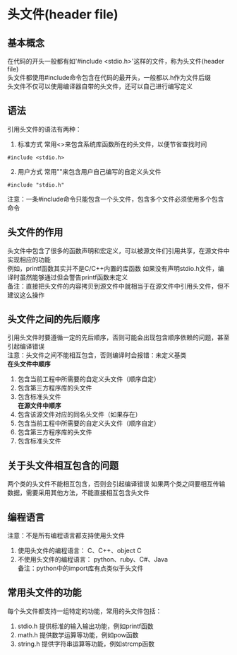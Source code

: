 # 头文件(header file)

## 基本概念
在代码的开头一般都有如'#include <stdio.h>'这样的文件，称为头文件(header file)  
头文件都使用#include命令包含在代码的最开头，一般都以.h作为文件后缀  
头文件不仅可以使用编译器自带的头文件，还可以自己进行编写定义  

## 语法
引用头文件的语法有两种：  
1. 标准方式
常用<>来包含系统库函数所在的头文件，以便节省查找时间  
```
#include <stdio.h>
```
2. 用户方式
常用""来包含用户自己编写的自定义头文件  
```
#include "stdio.h"
```
注意：一条#include命令只能包含一个头文件，包含多个文件必须使用多个包含命令  

## 头文件的作用
头文件中包含了很多的函数声明和宏定义，可以被源文件们引用共享，在源文件中实现相应的功能  
例如，printf函数其实并不是C/C++内置的库函数  如果没有声明stdio.h文件，编译时虽然能够通过但会警告printf函数未定义  
备注：直接把头文件的内容拷贝到源文件中就相当于在源文件中引用头文件，但不建议这么操作  

## 头文件之间的先后顺序
引用头文件时要遵循一定的先后顺序，否则可能会出现包含顺序依赖的问题，甚至引起编译错误  
注意：头文件之间不能相互包含，否则编译时会报错：未定义基类  
**在头文件中顺序**
1. 包含当前工程中所需要的自定义头文件（顺序自定）  
2. 包含第三方程序库的头文件  
3. 包含标准头文件  
**在源文件中顺序**
1. 包含该源文件对应的同名头文件（如果存在）  
2. 包含当前工程中所需要的自定义头文件（顺序自定）  
3. 包含第三方程序库的头文件  
4. 包含标准头文件  

## 关于头文件相互包含的问题
两个类的头文件不能相互包含，否则会引起编译错误
如果两个类之间要相互传输数据，需要采用其他方法，不能直接相互包含头文件

## 编程语言
注意：不是所有编程语言都支持使用头文件  
1. 使用头文件的编程语言：
C、C++、object C  
2. 不使用头文件的编程语言：
python、ruby、C#、Java  
备注：python中的import库有点类似于头文件  

## 常用头文件的功能
每个头文件都支持一组特定的功能，常用的头文件包括：  
1. stdio.h
提供标准的输入输出功能，例如printf函数  
2. math.h
提供数学运算等功能，例如pow函数  
3. string.h
提供字符串运算等功能，例如strcmp函数  